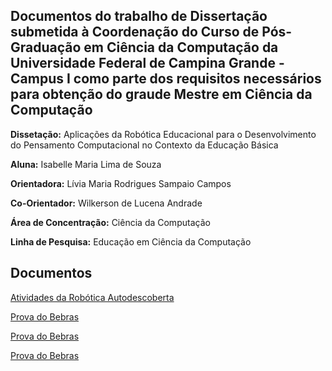 ## Documentos do trabalho de Dissertação submetida à Coordenação do Curso de Pós-Graduação em Ciência da Computação da Universidade Federal de Campina Grande - Campus I como parte dos requisitos necessários para obtenção do graude Mestre em Ciência da Computação

**Dissetação:** Aplicações da Robótica Educacional para o Desenvolvimento do Pensamento Computacional no Contexto da Educação Básica

**Aluna:** Isabelle Maria Lima de Souza

**Orientadora:** Lívia Maria Rodrigues Sampaio Campos

**Co-Orientador:** Wilkerson de Lucena Andrade

**Área de Concentração:** Ciência da Computação

**Linha de Pesquisa:** Educação em Ciência da Computação


## Documentos

[Atividades da Robótica Autodescoberta](Robotica_Autodescoberta.pdf)

[Prova do Bebras](Programa_Robotica_Fund_Computacao.pdf)

[Prova do Bebras](Prova_Bebras_2015.pdf)

[Prova do Bebras](Prova_Bebras_2015.pdf)


